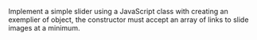Implement a simple slider using a JavaScript class with creating an exemplier of object, the constructor must accept an array of links to slide images at a minimum.
